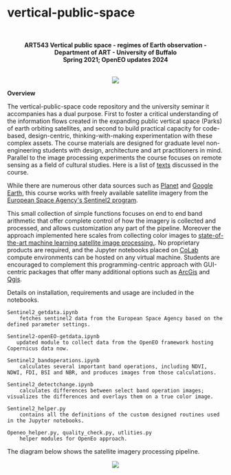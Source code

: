 # vertical-public-space

<br>
<p align="center">
<b>ART543 Vertical public space - regimes of Earth observation - Department of ART - University of Buffalo</b>
<br>
<b>Spring 2021; OpenEO updates 2024</b>
<br><br>

<p align="center">
<img src="https://github.com/realtechsupport/vertical_public_space/blob/main/ndvi_diff.png?raw=true">
</p>

**Overview**

The vertical-public-space code repository and the university seminar it accompanies has a dual purpose.  First to foster a critical understanding of the information flows created in the expanding public vertical space (Parks) of earth orbiting satellites, and second to build practical capacity for code-based, design-centric, thinking-with-making experimentation with these complex assets. The course materials are designed for graduate level non-engineering students with design, architecture and art practitioners in mind. Parallel to the image processing experiments the course focuses on remote sensing as a field of cultural studies. Here is a list of [texts](https://paperpile.com/shared/y6TOO0) discussed in the course. 


While there are numerous other data sources such as [Planet](https://www.planet.com/) and [Google Earth](https://www.google.com/earth/), this course works with freely available satellite imagery from the [European Space Agency's Sentinel2 program](https://sentinel.esa.int/web/sentinel/missions/sentinel-2). 

This small collection of simple functions focuses on end to end band arithmetic that offer complete control of how the imagery is collected and processed, and allows customization any part of the pipeline. Moreover the approach implemented here scales from collecting color images to [state-of-the-art machine learning satellite image processing.](https://colab.research.google.com/github/JohannesStutz/blog/blob/master/_notebooks/2021-02-17-Building-Detection-SpaceNet7.ipynb). No proprietary products are required, and the Jupyter notebooks placed on [CoLab](https://colab.research.google.com/notebooks/intro.ipynb) compute environments can be hosted on any virtual machine. Students are encouraged to complement this programming-centric approach with GUI-centric packages that offer many additional options such as [ArcGis](https://www.esri.com/en-us/arcgis/about-arcgis/overview) and [Qgis](https://qgis.org/en/site/). 


Details on installation, requirements and usage are included in the notebooks.

```
Sentinel2_getdata.ipynb 
    fetches sentinel2 data from the European Space Agency based on the defined parameter settings.

Sentinel2-openEO-getdata.ipynb
   updated module to collect data from the OpenEO framework hosting Copernicus data now.

Sentinel2_bandoperations.ipynb 
    calculates several important band operations, including NDVI, NDWI, FDI, BSI and NBR, and produces images from those calculations.
    
Sentinel2_detectchange.ipynb 
    calculates differences between select band operation images; visualizes the differences and overlays them on a true color image.

Sentinel2_helper.py
    contains all the definitions of the custom designed routines used in the Jupyter notebooks.

Openeo_helper.py, quality_check.py, utlities.py
    helper modules for OpenEo approach.
```

The diagram below shows the satellite imagery processing pipeline.

<p align="center">
<img src="https://github.com/realtechsupport/vertical_public_space/blob/main/sentinel2_pipeline.png?raw=true" >
</p>






